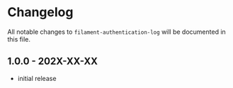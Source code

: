 # Changelog

All notable changes to `filament-authentication-log` will be documented in this file.

## 1.0.0 - 202X-XX-XX

- initial release
